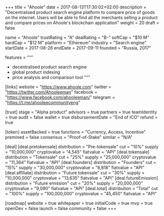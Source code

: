 +++
title = "Ahoole"
date = 2017-08-13T17:30:02+02:00
description = "Decentralised product search engine platform to compare price of goods on the internet. Users will be able to find all the merchants selling a product and compare prices on Ahoole's blockchain application"
weight = 20
draft = false

name = "Ahoole"
trustRating = "A"
dealRating = "B-"
softCap = "$10 M"
hardCap = "$12 M"
platform = "Ethereum"
industry = "Search engine"
startDate = 2017-08-28
endDate = 2017-09-11
founded = "Russia, 2017"

features = """
- decentralised product search engine
- global product indexing
- price analysis and comparison tool
"""

[links]
  website = "https://www.ahoole.com"
  twitter = "https://twitter.com/Ahooleeman"
  facebook = "https://www.facebook.com/ahooleeman/"
  telegram = "https://t.me/ahooleecommunityeng"

[trust]
  stage = "Alpha product"
  advisors = true
  partners = true
  teamIdentity = true
  audit = false
  wallet = true
  disbursementDate = "End of ICO"
  refund = true

[token]
  assetBacked = true
  functions = "Currency, Access, Incentive"
  premined = false
  consensus = "Proof-of-Stake"
  similar = "N/A"

[deal]
  [deal.pretokensale]
    distribution = "Pre-tokensale"
    cut = "10%"
    supply = "10,000,000"
    cryptovalue = "4,545"
    fiatvalue = "API"
  [deal.tokensale]
    distribution = "Tokensale"
    cut = "25%"
    supply = "25,000,000"
    cryptovalue = "11,364"
    fiatvalue = "API"
  [deal.founders]
    distribution = "Founders"
    cut = "15%"
    supply = "30,000,000"
    cryptovalue = "6,818"
    fiatvalue = "API"
  [deal.affiliate]
    distribution = "Future tokensale"
    cut = "30%"
    supply = "10,000,000"
    cryptovalue = "13,635"
    fiatvalue = "API"
  [deal.futureEmission]
    distribution = "Future emission"
    cut = "20%"
    supply = "20,000,000"
    cryptovalue = "9,090"
    fiatvalue = "API"
  [deal.total]
    distribution = "Total"
    cut = "100%"
    supply = "100,000,000"
    cryptovalue = "45,450"
    fiatvalue = "API"

[roadmap]
  website = true
  whitepaper = true
  initialCode = true
  mvp = true
  openDev = false
  launch = false
  community = false
+++
